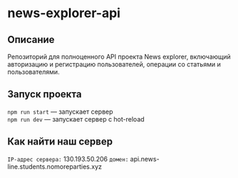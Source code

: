 # news-explorer-api

## Описание

Репозиторий для полноценного API проекта News explorer, включающий авторизацию и регистрацию пользователей, операции со статьями и пользователями.

## Запуск проекта

`npm run start` — запускает сервер   
`npm run dev` — запускает сервер с hot-reload

## Как найти наш сервер

 `IP-адрес сервера:` 130.193.50.206
 `домен:` api.news-line.students.nomoreparties.xyz
